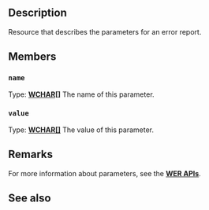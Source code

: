 ## Description

Resource that describes the parameters for an error report.

## Members

### `name`

Type: **[WCHAR\[\]](https://learn.microsoft.com/windows/desktop/winprog/windows-data-types)**
The name of this parameter.

### `value`

Type: **[WCHAR\[\]](https://learn.microsoft.com/windows/desktop/winprog/windows-data-types)**
The value of this parameter.

## Remarks

For more information about parameters, see the [**WER APIs**](https://learn.microsoft.com/windows/win32/api/werapi/nf-werapi-werreportsetparameter).

## See also